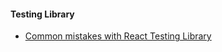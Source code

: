 #### Testing Library

- [Common mistakes with React Testing Library](https://kentcdodds.com/blog/common-mistakes-with-react-testing-library/)
